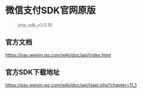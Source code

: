 # 微信支付SDK官网原版

> php_sdk_v3.0.10

## 官方文档

https://pay.weixin.qq.com/wiki/doc/api/index.html

## 官方SDK下载地址

https://pay.weixin.qq.com/wiki/doc/api/jsapi.php?chapter=11_1
